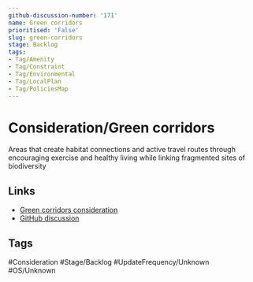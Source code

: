```yaml
---
github-discussion-number: '171'
name: Green corridors
prioritised: 'False'
slug: green-corridors
stage: Backlog
tags:
- Tag/Amenity
- Tag/Constraint
- Tag/Environmental
- Tag/LocalPlan
- Tag/PoliciesMap
---
```


# Consideration/Green corridors

Areas that create habitat connections and active travel routes through encouraging exercise and healthy living while linking fragmented sites of biodiversity

## Links

* [Green corridors consideration](https://design.planning.data.gov.uk/planning-consideration/green-corridors)
* [GitHub discussion](https://github.com/digital-land/data-standards-backlog/discussions/171)

## Tags

#Consideration #Stage/Backlog #UpdateFrequency/Unknown #OS/Unknown